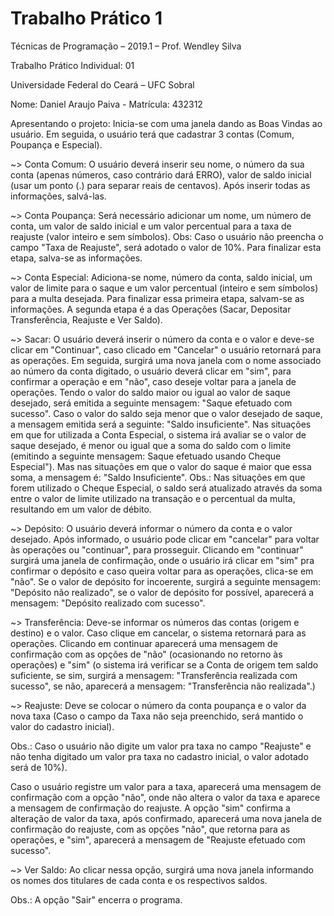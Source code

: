 # Trabalho Prático 1

Técnicas de Programação – 2019.1 – Prof. Wendley Silva

Trabalho Prático Individual: 01

Universidade Federal do Ceará – UFC Sobral

Nome: Daniel Araujo Paiva - Matrícula: 432312


Apresentando o projeto: Inicia-se com uma janela dando as Boas Vindas ao 
usuário. Em seguida, o usuário terá que cadastrar 3 contas (Comum, Poupança 
e Especial). 

~> Conta Comum: O usuário deverá inserir seu nome, o número da sua conta 
(apenas números, caso contrário dará ERRO), valor de saldo inicial (usar um 
ponto (.) para separar reais de centavos). Após inserir todas as informações, 
salvá-las. 

~> Conta Poupança: Será necessário adicionar um nome, um número de conta, 
um valor de saldo inicial e um valor percentual para a taxa de reajuste (valor 
inteiro e sem símbolos). Obs: Caso o usuário não preencha o campo "Taxa de 
Reajuste", será adotado o valor de 10%. Para finalizar esta etapa, salva-se as 
informações. 

~> Conta Especial: Adiciona-se nome, número da conta, saldo inicial, um valor 
de limite para o saque e um valor percentual (inteiro e sem símbolos) para a 
multa desejada. Para finalizar essa primeira etapa, salvam-se as informações.
A segunda etapa é a das Operações (Sacar, Depositar Transferência, Reajuste
e Ver Saldo).


~> Sacar: O usuário deverá inserir o número da conta e o valor e deve-se clicar 
em "Continuar", caso clicado em "Cancelar" o usuário retornará para as 
operações. Em seguida, surgirá uma nova janela com o nome associado ao 
número da conta digitado, o usuário deverá clicar em "sim", para confirmar a 
operação e em "não", caso deseje voltar para a janela de operações. Tendo o 
valor do saldo maior ou igual ao valor de saque desejado, será emitida a seguinte 
mensagem: "Saque efetuado com sucesso". Caso o valor do saldo seja menor 
que o valor desejado de saque, a mensagem emitida será a seguinte: "Saldo 
insuficiente". Nas situações em que for utilizada a Conta Especial, o sistema irá 
avaliar se o valor de saque desejado, é menor ou igual que a soma do saldo com 
o limite (emitindo a seguinte mensagem: Saque efetuado usando Cheque 
Especial"). Mas nas situações em que o valor do saque é maior que essa soma, 
a mensagem é: "Saldo Insuficiente". Obs.: Nas situações em que forem utilizado 
o Cheque Especial, o saldo será atualizado através da soma entre o valor de 
limite utilizado na transação e o percentual da multa, resultando em um valor de 
débito.

~> Depósito: O usuário deverá informar o número da conta e o valor desejado. 
Após informado, o usuário pode clicar em "cancelar" para voltar às operações ou 
"continuar", para prosseguir. Clicando em "continuar" surgirá uma janela de 
confirmação, onde o usuário irá clicar em "sim" pra confirmar o depósito e caso 
queira voltar para as operações, clica-se em "não".  Se o valor de depósito for 
incoerente, surgirá a seguinte mensagem: "Depósito não realizado", se o valor 
de depósito for possível, aparecerá a mensagem: "Depósito realizado com 
sucesso". 

~> Transferência: Deve-se informar os números das contas (origem e destino) 
e o valor. Caso clique em cancelar, o sistema retornará para as operações. 
Clicando em continuar aparecerá uma mensagem de confirmação com as 
opções de "não" (ocasionando no retorno às operações) e "sim" (o sistema irá 
verificar se a Conta de origem tem saldo suficiente, se sim, surgirá a mensagem: 
"Transferência realizada com sucesso", se não, aparecerá a mensagem: 
"Transferência não realizada".)

~> Reajuste: Deve se colocar o número da conta poupança e o valor da nova 
taxa (Caso o campo da Taxa não seja preenchido, será mantido o valor do 
cadastro inicial).

Obs.: Caso o usuário não digite um valor pra taxa no campo "Reajuste" e não 
tenha digitado um valor pra taxa no cadastro inicial, o valor adotado será de 
10%).

Caso o usuário registre um valor para a taxa, aparecerá uma mensagem de 
confirmação com a opção "não", onde não altera o valor da taxa e aparece a 
mensagem de confirmação do reajuste. A opção "sim" confirma a alteração de 
valor da taxa, após confirmado, aparecerá uma nova janela de confirmação do 
reajuste, com as opções "não", que retorna para as operações, e "sim", 
aparecerá a mensagem de "Reajuste efetuado com sucesso".

~> Ver Saldo: Ao clicar nessa opção, surgirá uma nova janela informando os 
nomes dos titulares de cada conta e os respectivos saldos. 

Obs.: A opção "Sair" encerra o programa.
